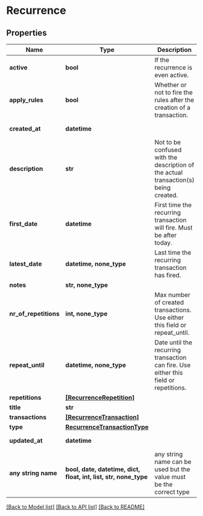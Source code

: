 # Recurrence


## Properties
Name | Type | Description | Notes
------------ | ------------- | ------------- | -------------
**active** | **bool** | If the recurrence is even active. | [optional] 
**apply_rules** | **bool** | Whether or not to fire the rules after the creation of a transaction. | [optional] 
**created_at** | **datetime** |  | [optional] [readonly] 
**description** | **str** | Not to be confused with the description of the actual transaction(s) being created. | [optional] 
**first_date** | **datetime** | First time the recurring transaction will fire. Must be after today. | [optional] 
**latest_date** | **datetime, none_type** | Last time the recurring transaction has fired. | [optional] [readonly] 
**notes** | **str, none_type** |  | [optional] 
**nr_of_repetitions** | **int, none_type** | Max number of created transactions. Use either this field or repeat_until. | [optional] 
**repeat_until** | **datetime, none_type** | Date until the recurring transaction can fire. Use either this field or repetitions. | [optional] 
**repetitions** | [**[RecurrenceRepetition]**](RecurrenceRepetition.md) |  | [optional] 
**title** | **str** |  | [optional] 
**transactions** | [**[RecurrenceTransaction]**](RecurrenceTransaction.md) |  | [optional] 
**type** | [**RecurrenceTransactionType**](RecurrenceTransactionType.md) |  | [optional] 
**updated_at** | **datetime** |  | [optional] [readonly] 
**any string name** | **bool, date, datetime, dict, float, int, list, str, none_type** | any string name can be used but the value must be the correct type | [optional]

[[Back to Model list]](../README.md#documentation-for-models) [[Back to API list]](../README.md#documentation-for-api-endpoints) [[Back to README]](../README.md)


